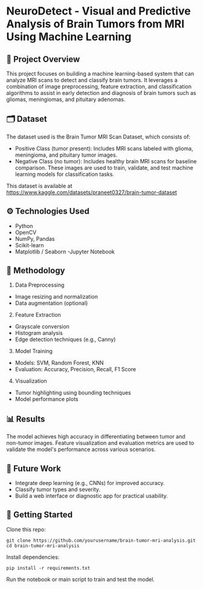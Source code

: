 # NeuroDetect - Visual and Predictive Analysis of Brain Tumors from MRI Using Machine Learning

## 📌 Project Overview
This project focuses on building a machine learning-based system that can analyze MRI scans to detect and classify brain tumors. It leverages a combination of image preprocessing, feature extraction, and classification algorithms to assist in early detection and diagnosis of brain tumors such as gliomas, meningiomas, and pituitary adenomas.

## 🗂️ Dataset
The dataset used is the Brain Tumor MRI Scan Dataset, which consists of:
- Positive Class (tumor present): Includes MRI scans labeled with glioma, meningioma, and pituitary tumor images.
- Negative Class (no tumor): Includes healthy brain MRI scans for baseline comparison.
These images are used to train, validate, and test machine learning models for classification tasks.
 
This dataset is available at https://www.kaggle.com/datasets/praneet0327/brain-tumor-dataset

## ⚙️ Technologies Used
- Python
- OpenCV
- NumPy, Pandas
- Scikit-learn
- Matplotlib / Seaborn
-Jupyter Notebook

## 🧪 Methodology
1. Data Preprocessing
- Image resizing and normalization
- Data augmentation (optional)

2. Feature Extraction
- Grayscale conversion
- Histogram analysis
- Edge detection techniques (e.g., Canny)

3. Model Training
- Models: SVM, Random Forest, KNN
- Evaluation: Accuracy, Precision, Recall, F1 Score

4. Visualization
- Tumor highlighting using bounding techniques
- Model performance plots

## 📊 Results
The model achieves high accuracy in differentiating between tumor and non-tumor images. Feature visualization and evaluation metrics are used to validate the model's performance across various scenarios.

## 🧠 Future Work
- Integrate deep learning (e.g., CNNs) for improved accuracy.
- Classify tumor types and severity.
- Build a web interface or diagnostic app for practical usability.

## 🚀 Getting Started
Clone this repo:
<pre><code>git clone https://github.com/yourusername/brain-tumor-mri-analysis.git
cd brain-tumor-mri-analysis</code></pre>
Install dependencies:
<pre><code>pip install -r requirements.txt</code></pre>
Run the notebook or main script to train and test the model.

